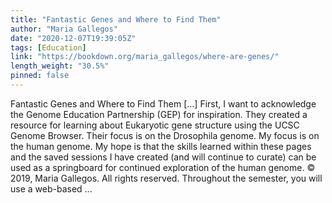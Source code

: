 ```yaml
---
title: "Fantastic Genes and Where to Find Them"
author: "Maria Gallegos"
date: "2020-12-07T19:39:05Z"
tags: [Education]
link: "https://bookdown.org/maria_gallegos/where-are-genes/"
length_weight: "30.5%"
pinned: false
---
```


Fantastic Genes and Where to Find Them [...] First, I want to acknowledge the Genome Education Partnership (GEP) for inspiration. They created a resource for learning about Eukaryotic gene structure using the UCSC Genome Browser. Their focus is on the Drosophila genome. My focus is on the human genome. My hope is that the skills learned within these pages and the saved sessions I have created (and will continue to curate) can be used as a springboard for continued exploration of the human genome. © 2019, Maria Gallegos. All rights reserved. Throughout the semester, you will use a web-based ...
